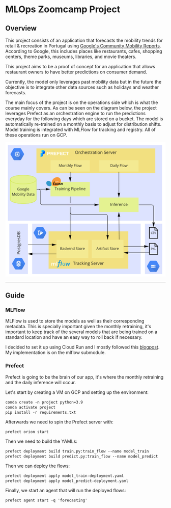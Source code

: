 # MLOps Zoomcamp Project

## Overview

This project consists of an application that forecasts the mobility trends for retail & recreation in Portugal using  [Google's Community Mobility Reports](https://www.google.com/covid19/mobility). According to Google, this includes places like restaurants, cafes, shopping centers, theme parks, museums, libraries, and movie theaters.

This project aims to be a proof of concept for an application that allows restaurant owners to have better predictions on consumer demand.

Currently, the model only leverages past mobility data but in the future the objective is to integrate other data sources such as holidays and weather forecasts.

The main focus of the project is on the operations side which is what the course mainly covers. As can be seen on the diagram below, the project leverages Prefect as an orchestration engine to run the predictions everyday for the following days which are stored on a bucket. The model is automatically re-trained on a monthly basis to adjust for distribution shifts. Model training is integrated with MLFlow for tracking and registry. All of these operations run on GCP.

<p align="center">
  <img src="resources/diagram.png" width="650">
</p>

___

## Guide

### MLFlow

MLFlow is used to store the models as well as their corresponding metadata. This is specially important given the monthly retraining, it's important to keep track of the several models that are being trained on a standard location and have an easy way to roll back if necessary.

I decided to set it up using Cloud Run and I mostly followed this [blogpost](https://dlabs.ai/blog/a-step-by-step-guide-to-setting-up-mlflow-on-the-google-cloud-platform/
). My implementation is on the mlflow submodule.



### Prefect

Prefect is going to be the brain of our app, it's where the monthly retraining and the daily inference will occur. 

Let's start by creating a VM on GCP and setting up the environment:

```
conda create -n project python=3.9
conda activate project
pip install -r requirements.txt
```

Afterwards we need to spin the Prefect server with:

```
prefect orion start
```

Then we need to build the YAMLs:

```
prefect deployment build train.py:train_flow --name model_train
prefect deployment build predict.py:train_flow --name model_predict
```

Then we can deploy the flows:
```
prefect deployment apply model_train-deployment.yaml 
prefect deployment apply model_predict-deployment.yaml 
```

Finally, we start an agent that will run the deployed flows:
```
prefect agent start -q 'forecasting'
```
